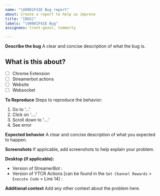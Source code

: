 ```yaml
---
name: "\U0001F41E Bug report"
about: Create a report to help us improve
title: "[BUG]"
labels: "\U0001F41E Bug"
assignees: trent-gezel, tommerty

---
```


**Describe the bug**
A clear and concise description of what the bug is.

## What is this about?

- [ ] Chrome Extension
- [ ] Streamerbot actions
- [ ] Website
- [ ] Websocket

**To Reproduce**
Steps to reproduce the behavior:
1. Go to '...'
2. Click on '....'
3. Scroll down to '....'
4. See error

**Expected behavior**
A clear and concise description of what you expected to happen.

**Screenshots**
If applicable, add screenshots to help explain your problem.

**Desktop (if applicable):**
 - Version of StreamerBot : 
 - Version of YTCR Actions [can be found in the `Set Channel Rewards` > `Execute Code` > Line 14] : 

**Additional context**
Add any other context about the problem here.
